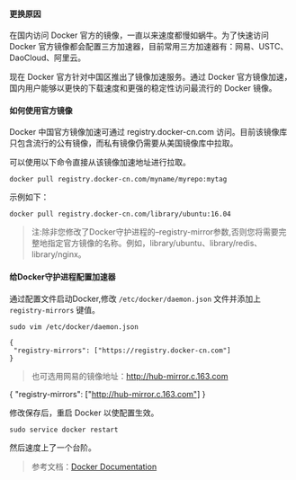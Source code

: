 #### 更换原因
在国内访问 Docker 官方的镜像，一直以来速度都慢如蜗牛。为了快速访问 Docker 官方镜像都会配置三方加速器，目前常用三方加速器有：网易、USTC、DaoCloud、阿里云。

现在 Docker 官方针对中国区推出了镜像加速服务。通过 Docker 官方镜像加速，国内用户能够以更快的下载速度和更强的稳定性访问最流行的 Docker 镜像。

#### 如何使用官方镜像
Docker 中国官方镜像加速可通过 registry.docker-cn.com 访问。目前该镜像库只包含流行的公有镜像，而私有镜像仍需要从美国镜像库中拉取。


可以使用以下命令直接从该镜像加速地址进行拉取。
```
docker pull registry.docker-cn.com/myname/myrepo:mytag
```
示例如下：
```
docker pull registry.docker-cn.com/library/ubuntu:16.04
```

>注:除非您修改了Docker守护进程的–registry-mirror参数,否则您将需要完整地指定官方镜像的名称。例如，library/ubuntu、library/redis、library/nginx。


#### 给Docker守护进程配置加速器
通过配置文件启动Docker,修改 `/etc/docker/daemon.json` 文件并添加上 `registry-mirrors` 键值。
```
sudo vim /etc/docker/daemon.json
```

```
{
 "registry-mirrors": ["https://registry.docker-cn.com"]
}
```

>也可选用网易的镜像地址：http://hub-mirror.c.163.com
>
{
"registry-mirrors": ["http://hub-mirror.c.163.com"]
}


修改保存后，重启 Docker 以使配置生效。
```
sudo service docker restart
```

然后速度上了一个台阶。


>参考文档：[Docker Documentation](https://docs.docker.com/)